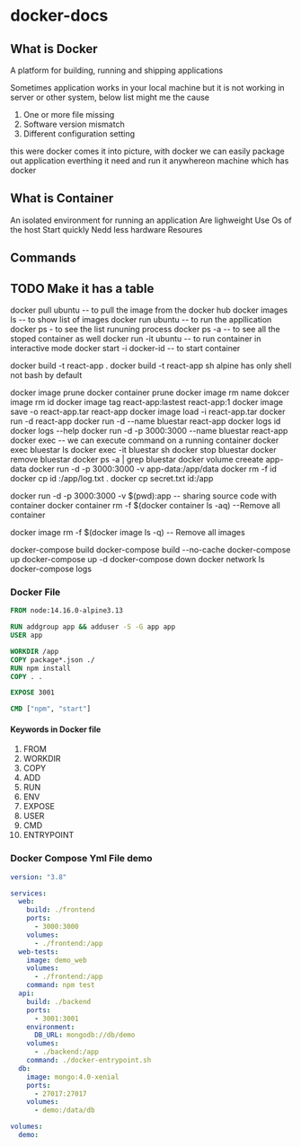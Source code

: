# docker-docs

## What is Docker
 A platform for building, running and shipping applications 

Sometimes application works in your local machine but it is not working in server or other system, below list might me the cause

1. One or more file missing
2. Software version mismatch
3. Different configuration setting

this were docker comes it into picture, with docker we can easily package out application everthing it need and run it anywhereon machine which has docker 

## What is Container

An isolated environment for running an application
Are lighweight
Use Os of the host
Start quickly
Nedd less hardware Resoures

## Commands

## TODO Make it has a table
docker pull ubuntu  -- to pull the image from the docker hub
docker images ls  -- to show list of images
docker run ubuntu  -- to run the appllication
docker ps  - to see the list rununing process
docker ps -a  -- to see all the stoped container as well
docker run -it ubuntu  -- to run container in interactive mode
docker start -i docker-id  -- to start container

docker build -t react-app . 
docker build -t react-app sh alpine has only shell not bash by default

docker image prune
docker container prune
docker image rm name 
dokcer image rm id
docker image tag react-app:lastest react-app:1
docker image save -o react-app.tar react-app
docker image load -i react-app.tar
docker run -d react-app 
docker run -d --name bluestar react-app
docker logs id
docker logs --help
docker run -d -p 3000:3000 --name bluestar react-app
docker exec  -- we can execute command on a running container
docker exec bluestar ls 
docker exec -it bluestar sh 
docker stop bluestar
docker remove bluestar
docker ps -a | grep bluestar
docker volume creeate app-data
docker run -d -p 3000:3000 -v app-data:/app/data
docker rm -f id
docker cp id :/app/log.txt  . 
docker cp secret.txt id:/app

docker run -d -p 3000:3000 -v $(pwd):app -- sharing source code with container
docker container rm -f $(docker container ls -aq) --Remove all container

docker image rm -f $(docker image ls -q) --  Remove all images

docker-compose build
docker-compose build --no-cache
docker-compose up
docker-compose up -d
docker-compose down
docker network ls 
docker-compose logs
### Docker File 

```Dockerfile
FROM node:14.16.0-alpine3.13

RUN addgroup app && adduser -S -G app app
USER app

WORKDIR /app
COPY package*.json ./
RUN npm install
COPY . . 

EXPOSE 3001 

CMD ["npm", "start"]
```
#### Keywords in Docker file

1. FROM
2. WORKDIR
3. COPY
4. ADD
5. RUN
6. ENV
7. EXPOSE
8. USER
9. CMD
10. ENTRYPOINT

### Docker Compose Yml File demo

``` yml
version: "3.8"

services:
  web:
    build: ./frontend
    ports:
      - 3000:3000
    volumes:
      - ./frontend:/app
  web-tests:
    image: demo_web
    volumes:
      - ./frontend:/app
    command: npm test
  api:
    build: ./backend
    ports:
      - 3001:3001
    environment:
      DB_URL: mongodb://db/demo
    volumes:
      - ./backend:/app
    command: ./docker-entrypoint.sh
  db:
    image: mongo:4.0-xenial
    ports:
      - 27017:27017
    volumes:
      - demo:/data/db

volumes:
  demo:
```

